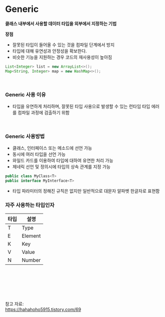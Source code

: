 # Generic

**클래스 내부에서 사용할 데이터 타입을 외부에서 지정하는 기법**

**장점**

- 잘못된 타입이 들어올 수 있는 것을 컴파일 단계에서 방지
- 타입에 대해 유연성과 안정성을 확보한다.
- 비슷한 기능을 지원하는 경우 코드의 재사용성이 높아짐

```java
List<Integer> list = new ArrayList<>();
Map<String, Integer> map = new HashMap<>();
```

<br>

### Generic 사용 이유

- 타입을 유연하게 처리하며, 잘못된 타입 사용으로 발생할 수 있는 런타임 타입 에러를 컴파일 과정에 검출하기 위함

<br>

### Generic 사용방법

- 클래스, 인터페이스 또는 메소드에 선언 가능
- 동시에 여러 타입을 선언 가능
- 와일드 카드를 이용하여 타입에 대하여 유연한 처리 가능
- 제네릭 선언 및 정의시에 타입의 상속 관계를 지정 가능

```java
public class MyClass<T>
public interface MyInterface<T>
```

- 타입 파라미터의 정해진 규칙은 없지만 일반적으로 대문자 알파벳 한글자로 표현함

### 자주 사용하는 타입인자

| 타입 | 설명 |
| --- | --- |
| T | Type |
| E | Element |
| K | Key |
| V | Value |
| N | Number |

<br><br><br><br><br>

참고 자료: <br>
https://hahahoho5915.tistory.com/69
